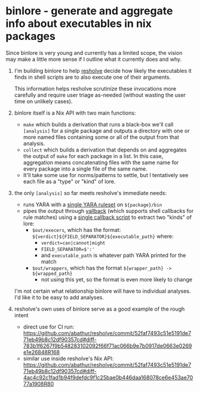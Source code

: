 # binlore - generate and aggregate info about executables in nix packages

Since binlore is very young and currently has a limited scope, the vision may make a little more sense if I outline what it currently does and why.

1. I'm building binlore to help [resholve](https://github.com/abathur/resholve) decide how likely the executables it finds in shell scripts are to also execute one of their arguments. 

    This information helps resholve scrutinize these invocations more carefully and require user triage as-needed (without wasting the user time on unlikely cases).

2. binlore itself is a Nix API with two main functions:
    - `make` which builds a derivation that runs a black-box we'll call `[analysis]` for a single package and outputs a directory with one or more named files containing some or all of the output from that analysis.
    - `collect` which builds a derivation that depends on and aggregates the output of `make` for each package in a list. In this case, aggregation means concatenating files with the same name for every package into a single file of the same name.
    - It'll take some use for norms/patterns to settle, but I tentatively see each file as a "type" or "kind" of lore.

3. the only `[analysis]` so far meets resholve's immediate needs:
    - runs YARA with a [single YARA ruleset](execers.yar) on `${package}/bin` 
    - pipes the output through [yallback](https://github.com/abathur/yallback) (which supports shell callbacks for rule matches) using a [single callback script](execers.yall) to extract two "kinds" of lore:
        - `$out/execers`, which has the format: `${verdict}${FIELD_SEPARATOR}${executable_path}` where:
            - `verdict=can|cannot|might`
            - `FIELD_SEPARATOR=$':'`
            - and `executable_path` is whatever path YARA printed for the match
        - `$out/wrappers`, which has the format `${wrapper_path} -> ${wrapped_path}`
            - not using this yet, so the format is even more likely to change

    I'm not certain what relationship binlore will have to individual analyses. I'd like it to be easy to add analyses.

4. resholve's own uses of binlore serve as a good example of the rough intent
    - direct use for CI run: https://github.com/abathur/resholve/commit/52faf7493c51e5191de771eb49b8c12df90357cd#diff-783b1f6267f9b548283102092f66f71ac066b9e7b0917de0663e0269e1e26848R168
    - similar use inside resholve's Nix API: https://github.com/abathur/resholve/commit/52faf7493c51e5191de771eb49b8c12df90357cd#diff-4ac4c92c1fad1b94f9defdc9f1c25bae0b446daa168078ce6e453ae7077a1908R80

